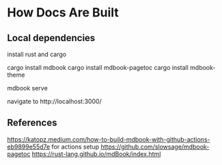 # How Docs Are Built


## Local dependencies

install rust and cargo

cargo install mdbook
cargo install mdbook-pagetoc
cargo install mdbook-theme

mdbook serve

navigate to http://localhost:3000/

## References

https://katopz.medium.com/how-to-build-mdbook-with-github-actions-eb9899e55d7e for actions setup
https://github.com/slowsage/mdbook-pagetoc
https://rust-lang.github.io/mdBook/index.html